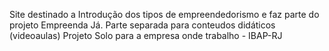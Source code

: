 Site destinado a Introdução dos tipos de empreendedorismo e faz parte do projeto Empreenda Já. Parte separada para conteudos didáticos (videoaulas)
Projeto Solo para a empresa onde trabalho - IBAP-RJ
